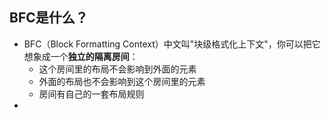 ## BFC是什么？
- BFC（Block Formatting Context）中文叫"块级格式化上下文"，你可以把它想象成一个**独立的隔离房间**：
	- 这个房间里的布局不会影响到外面的元素
	- 外面的布局也不会影响到这个房间里的元素
	- 房间有自己的一套布局规则
-